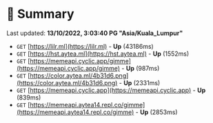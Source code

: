 # 📖 Summary
Last updated: **13/10/2022, 3:03:40 PG "Asia/Kuala_Lumpur"**

- `GET` [https://lilr.ml](https://lilr.ml) - **Up** (43186ms)
- `GET` [https://hst.aytea.ml](https://hst.aytea.ml) - **Up** (1552ms)
- `GET` [https://memeapi.cyclic.app/gimme](https://memeapi.cyclic.app/gimme) - **Up** (987ms)
- `GET` [https://color.aytea.ml/4b31d6.png](https://color.aytea.ml/4b31d6.png) - **Up** (2331ms)
- `GET` [https://memeapi.cyclic.app](https://memeapi.cyclic.app) - **Up** (839ms)
- `GET` [https://memeapi.aytea14.repl.co/gimme](https://memeapi.aytea14.repl.co/gimme) - **Up** (2853ms)
